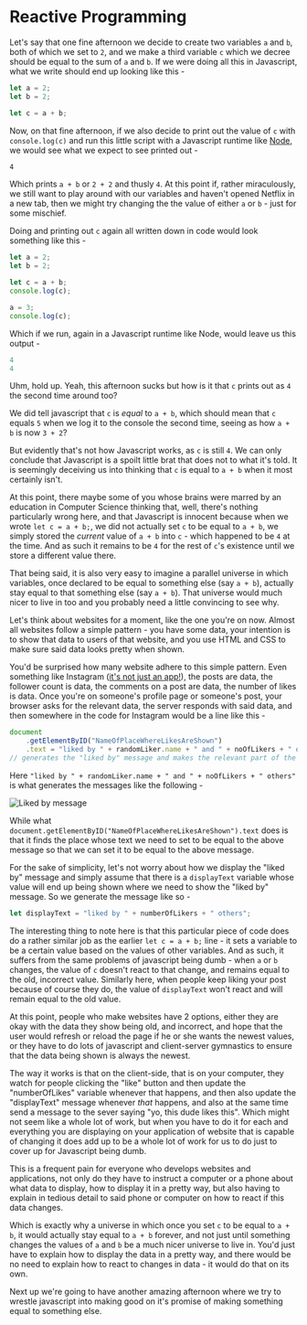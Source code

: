 # Reactive Programming

Let's say that one fine afternoon we decide to create two variables `a` and `b`, both of which we set to `2`, and we make a third variable `c` which we decree should be equal to the sum of `a` and `b`. If we were doing all this in Javascript, what we write should end up looking like this -

```js
let a = 2;
let b = 2;

let c = a + b;
```

Now, on that fine afternoon, if we also decide to print out the value of `c` with `console.log(c)` and run this little script with a Javascript runtime like [Node](https://nodejs.org/en/), we would see what we expect to see printed out -

```sh
4
```

Which prints `a + b` or `2 + 2` and thusly `4`. At this point if, rather miraculously, we still want to play around with our variables and haven't opened Netflix in a new tab, then we might try changing the the value of either `a` or `b` - just for some mischief.

Doing and printing out `c` again all written down in code would look something like this -

```js
let a = 2;
let b = 2;

let c = a + b;
console.log(c);

a = 3;
console.log(c);
```

Which if we run, again in a Javascript runtime like Node, would leave us this output -

```js
4
4
```

Uhm, hold up. Yeah, this afternoon sucks but how is it that `c` prints out as `4` the second time around too? 

We did tell javascript that `c` is _equal_ to `a + b`, which should mean that `c` equals `5` when we log it to the console the second time, seeing as how `a + b` is now `3 + 2`?

But evidently that's not how Javascript works, as `c` is still `4`. We can only conclude that Javascript is a spoilt little brat that does not to what it's told. It is seemingly deceiving us into thinking that `c` is equal to `a + b` when it most certainly isn't. 

At this point, there maybe some of you whose brains were marred by an education in Computer Science thinking that, well, there's nothing particularly wrong here, and that Javascript is innocent because when we wrote `let c = a + b;`, we did not actually set `c` to be equal to `a + b`, we simply stored the _current_ value of `a + b` into `c` - which happened to be `4` at the time. And as such it remains to be `4` for the rest of `c`'s existence until we store a different value there. 

That being said, it is also very easy to imagine a parallel universe in which variables, once declared to be equal to something else (say `a + b`), actually stay equal to that something else (say `a + b`). That universe would much nicer to live in too and you probably need a little convincing to see why.

Let's think about websites for a moment, like the one you're on now. Almost all websites follow a simple pattern - you have some data, your intention is to show that data to users of that website, and you use HTML and CSS to make sure said data looks pretty when shown.

You'd be surprised how many website adhere to this simple pattern. Even something like Instagram ([it's not just an app!](https://www.instagram.com/)), the posts are data, the follower count is data, the comments on a post are data, the number of likes is data. Once you're on someone's profile page or someone's post, your browser asks for the relevant data, the server responds with said data, and then somewhere in the code for Instagram would be a line like this -

```js
document
    .getElementByID("NameOfPlaceWhereLikesAreShown")
    .text = "liked by " + randomLiker.name + " and " + noOfLikers + " others";
// generates the "liked by" message and makes the relevant part of the website display it
```

Here `"liked by " + randomLiker.name + " and " + noOfLikers + " others"` is what generates the messages like the following -

![Liked by message](https://dhruvdh.github.io/blog/img/reactivity/liked_by_message.png)

While what `document.getElementByID("NameOfPlaceWhereLikesAreShown").text` does is that it finds the place whose text we need to set to be equal to the above message so that we can set it to be equal to the above message.

For the sake of simplicity, let's not worry about how we display the "liked by" message and simply assume that there is a `displayText` variable whose value will end up being shown where we need to show the "liked by" message. So we generate the message like so -

```js
let displayText = "liked by " + numberOfLikers + " others";
```

The interesting thing to note here is that this particular piece of code does do a rather similar job as the earlier `let c = a + b;` line - it sets a variable to be a certain value based on the values of other variables. And as such, it suffers from the same problems of javascript being dumb - when `a` or `b` changes, the value of `c` doesn't react to that change, and remains equal to the old, incorrect value. Similarly here, when people keep liking your post because of course they do, the value of `displayText` won't react and will remain equal to the old value.

At this point, people who make websites have 2 options, either they are okay with the data they show being old, and incorrect, and hope that the user would refresh or reload the page if he or she wants the newest values, or they have to do lots of javascript and client-server gymnastics to ensure that the data being shown is always the newest.

The way it works is that on the client-side, that is on your computer, they watch for people clicking the "like" button and then update the "numberOfLikes" variable whenever that happens, and then also update the "displayText" message whenever _that_ happens, and also at the same time send a message to the sever saying "yo, this dude likes this". Which might not seem like a whole lot of work, but when you have to do it for each and everything you are displaying on your application of website that is capable of changing it does add up to be a whole lot of work for us to do just to cover up for Javascript being dumb.

This is a frequent pain for everyone who develops websites and applications, not only do they have to instruct a computer or a phone about what data to display, how to display it in a pretty way, but also having to explain in tedious detail to said phone or computer on how to react if this data changes.

Which is exactly why a universe in which once you set `c` to be equal to `a + b`, it would actually stay equal to `a + b` forever, and not just until something changes the values of `a` and `b` be a much nicer universe to live in. You'd just have to explain how to display the data in a pretty way, and there would be no need to explain how to react to changes in data - it would do that on its own.

Next up we're going to have another amazing afternoon where we try to wrestle javascript into making good on it's promise of making something equal to something else.